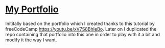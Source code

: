 # [My Portfolio](https://github.com/etrifonova/My-Portfolio)

Inititally based on the portfolio which I created thanks to this tutorial by freeCodeCamp https://youtu.be/xV7S8BhIeBo. Later on I duplicated the repo containing that portfolio into this one in order to play with it a bit and modify it the way I want.
